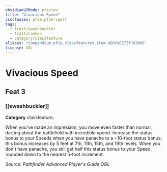 ```yaml
---
obsidianUIMode: preview
title: "Vivacious Speed"
cssclasses: pf2e,pf2e-spell
tags:
  - trait/swashbuckler
  - trait/common
  - category/classfeature
aliases: "Compendium.pf2e.classfeatures.Item.8BOFeRE7ZfJ02N0O"
license: OGL
---
```

# Vivacious Speed
## Feat 3
### [[swashbuckler]]

**Category** classfeature; 




When you've made an impression, you move even faster than normal, darting about the battlefield with incredible speed. Increase the status bonus to your Speeds when you have panache to a +10-foot status bonus; this bonus increases by 5 feet at 7th, 11th, 15th, and 19th levels. When you don't have panache, you still get half this status bonus to your Speed, rounded down to the nearest 5-foot increment.

*Source: Pathfinder Advanced Player's Guide*
*OGL*
